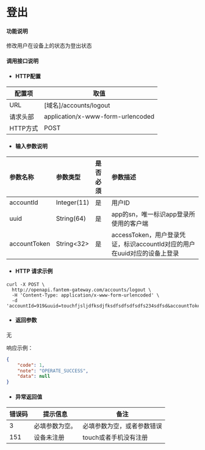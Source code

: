 # 登出

#### 功能说明

修改用户在设备上的状态为登出状态

#### 调用接口说明

* #### HTTP配置

| 配置项 | 取值 |
| --- | --- |
| URL | \[域名\]/accounts/logout |
| 请求头部 | application/x-www-form-urlencoded |
| HTTP方式 | POST |

* #### 输入参数说明

| 参数名称 | 参数类型 | 是否必须 | 参数描述 |
| :--- | :--- | :--- | :--- |
| accountId | Integer\(11\) | 是 | 用户ID |
| uuid | String\(64\) | 是 | app的sn，唯一标识app登录所使用的客户端 |
| accountToken | String&lt;32&gt; | 是 | accessToken，用户登录凭证，标识accountId对应的用户在uuid对应的设备上登录 |

* #### HTTP 请求示例

```
curl -X POST \
  http://openapi.fantem-gateway.com/accounts/logout \
  -H 'Content-Type: application/x-www-form-urlencoded' \
  -d 'accountId=919&uuid=touchfjsljdfksdjfksdfsdfsdfsdfs234sdfsd&accountToken=9556003c2c7db7da3b9e5396dac46670%0A'
```

* #### 返回参数

无

响应示例：

```json
{
    "code": 1,
    "note": "OPERATE_SUCCESS",
    "data": null
}
```

* #### 异常返回值

| 错误码 | 提示信息 | 备注 |
| --- | --- | --- |
| 3 | 必填参数为空。 | 必填参数为空，或者参数错误 |
| 151 | 设备未注册 | touch或者手机没有注册 |



